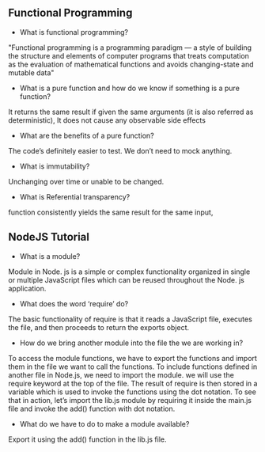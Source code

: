 ## Functional Programming
- What is functional programming?

"Functional programming is a programming paradigm — a style of building the structure and elements of computer programs
that treats computation as the evaluation of mathematical functions and avoids changing-state and mutable data"

- What is a pure function and how do we know if something is a pure function?

It returns the same result if given the same arguments (it is also referred as deterministic),
It does not cause any observable side effects

- What are the benefits of a pure function?
 
The code’s definitely easier to test. We don’t need to mock anything.

- What is immutability?
 
Unchanging over time or unable to be changed.

- What is Referential transparency?
 
 function consistently yields the same result for the same input,
 
 ## NodeJS Tutorial
- What is a module?

Module in Node. js is a simple or complex functionality organized in single or multiple JavaScript files which can be reused throughout the Node. js application.

- What does the word ‘require’ do?

The basic functionality of require is that it reads a JavaScript file, executes the file, and then proceeds to return the exports object.

- How do we bring another module into the file the we are working in?

To access the module functions, we have to export the functions and import them in the file we want to call the functions.
To include functions defined in another file in Node.js, we need to import the module. we will use the require keyword at the top of the file.
The result of require is then stored in a variable which is used to invoke the functions using the dot notation.
To see that in action, let’s import the lib.js module by requiring it inside the main.js file and invoke the add() function with dot notation.

- What do we have to do to make a module available?

Export it using the add() function in the lib.js file.
 
